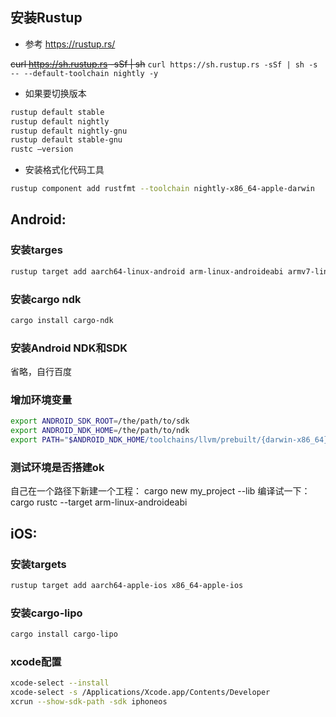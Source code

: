 ## 安装Rustup
- 参考 https://rustup.rs/

~~curl https://sh.rustup.rs -sSf | sh~~
```curl https://sh.rustup.rs -sSf | sh -s -- --default-toolchain nightly -y```

- 如果要切换版本
```sh
rustup default stable 
rustup default nightly
rustup default nightly-gnu
rustup default stable-gnu 
rustc —version
```

- 安装格式化代码工具
```sh
rustup component add rustfmt --toolchain nightly-x86_64-apple-darwin
```

## Android:

### 安装targes
```sh
rustup target add aarch64-linux-android arm-linux-androideabi armv7-linux-androideabi i686-linux-android
```
### 安装cargo ndk
```sh
cargo install cargo-ndk
```
### 安装Android NDK和SDK 
省略，自行百度
### 增加环境变量
```sh
export ANDROID_SDK_ROOT=/the/path/to/sdk
export ANDROID_NDK_HOME=/the/path/to/ndk
export PATH="$ANDROID_NDK_HOME/toolchains/llvm/prebuilt/{darwin-x86_64}/bin:$PATH"
```

### 测试环境是否搭建ok
自己在一个路径下新建一个工程： cargo new my_project --lib
编译试一下：cargo rustc  --target arm-linux-androideabi

## iOS:
### 安装targets
```sh
rustup target add aarch64-apple-ios x86_64-apple-ios
```

### 安装cargo-lipo
```sh
cargo install cargo-lipo
```

### xcode配置
```sh
xcode-select --install
xcode-select -s /Applications/Xcode.app/Contents/Developer
xcrun --show-sdk-path -sdk iphoneos
```
